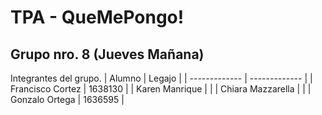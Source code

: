 # TPA - QueMePongo!
## Grupo nro. 8 (Jueves Mañana)
Integrantes del grupo.
| Alumno  | Legajo |
| ------------- | ------------- |
| Francisco Cortez | 1638130  |
| Karen Manrique  |   |
| Chiara Mazzarella  |  |
| Gonzalo Ortega  | 1636595  |
